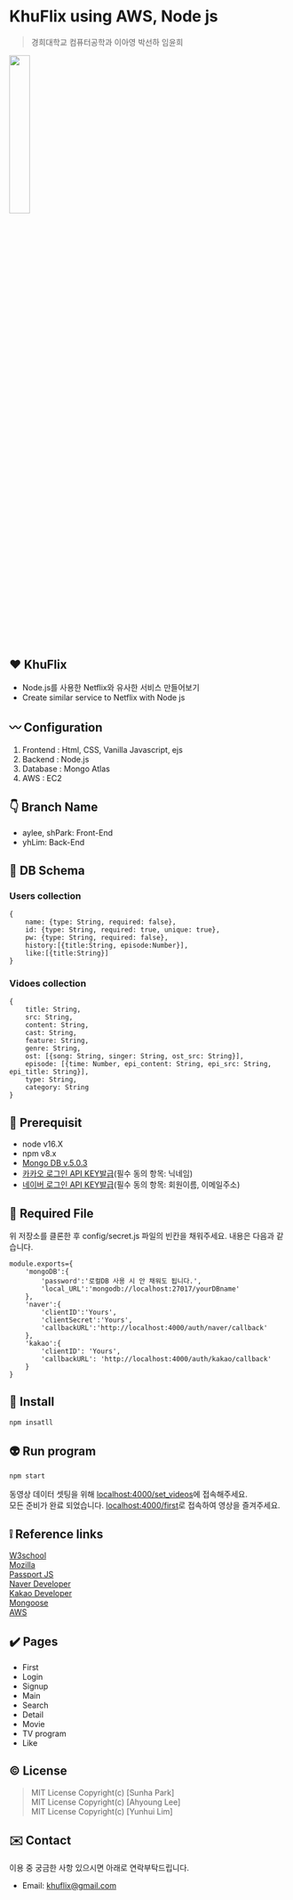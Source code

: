 # KhuFlix using AWS, Node js
> 경희대학교 컴퓨터공학과 이아영 박선하 임윤희

<img src="/uploads/fc33f0c989bfb6ebfd5049a5346ad4ba/KHUFLIX.PNG" width=27%/>


## :heart: KhuFlix
- Node.js를 사용한 Netflix와 유사한 서비스 만들어보기 
- Create similar service to Netflix with Node js

## :wavy_dash: Configuration
1. Frontend : Html, CSS, Vanilla Javascript, ejs
2. Backend : Node.js
3. Database : Mongo Atlas
4. AWS : EC2

## :point_down: Branch Name
- aylee, shPark: Front-End
- yhLim: Back-End

## :scroll: DB Schema
### Users collection
```
{
    name: {type: String, required: false},
    id: {type: String, required: true, unique: true},
    pw: {type: String, required: false}, 
    history:[{title:String, episode:Number}], 
    like:[{title:String}] 
}
```
### Vidoes collection
```
{
    title: String,
    src: String, 
    content: String,
    cast: String,
    feature: String,
    genre: String,
    ost: [{song: String, singer: String, ost_src: String}],
    episode: [{time: Number, epi_content: String, epi_src: String, epi_title: String}],
    type: String, 
    category: String 
}
```

## :banana: Prerequisit
- node v16.X<br>
- npm v8.x<br>
- <a href="https://www.mongodb.com/try/download/enterprise">Mongo DB v.5.0.3</a><br>
- <a href="https://developers.kakao.com/console/app">카카오 로그인 API KEY발급</a>(필수 동의 항목: 닉네임)<br>
- <a href="https://developers.naver.com/apps/#/register">네이버 로그인 API KEY발급</a>(필수 동의 항목: 회원이름, 이메일주소)

## :monkey: Required File
위 저장소를 클론한 후 config/secret.js 파일의 빈칸을 채워주세요. 내용은 다음과 같습니다.
```
module.exports={
    'mongoDB':{
        'password':'로컬DB 사용 시 안 채워도 됩니다.',
        'local_URL':'mongodb://localhost:27017/yourDBname'
    },
    'naver':{
        'clientID':'Yours',
        'clientSecret':'Yours',
        'callbackURL':'http://localhost:4000/auth/naver/callback'
    },
    'kakao':{
        'clientID': 'Yours',
        'callbackURL': 'http://localhost:4000/auth/kakao/callback'
    }
}
```

## :star2: Install
```sh
npm insatll
```

## :alien: Run program
```sh
npm start
```
동영상 데이터 셋팅을 위해 <a href="http://localhost:4000/set_videos">localhost:4000/set_videos</a>에 접속해주세요.<br>
모든 준비가 완료 되었습니다. <a href="http://localhost:4000/first">localhost:4000/first</a>로 접속하여 영상을 즐겨주세요.


## :grey_exclamation: Reference links
<a href="https://www.w3schools.com/">W3school</a><br>
<a href="https://developer.mozilla.org/ko/docs/Mozilla">Mozilla</a><br>
<a href="http://www.passportjs.org/">Passport JS</a><br>
<a href="https://developers.naver.com/main/">Naver Developer</a><br>
<a href="https://developers.kakao.com/">Kakao Developer</a><br>
<a href="https://mongoosejs.com/">Mongoose</a><br>
<a href="https://aws.amazon.com/free/?trk=ps_a134p000003yHYmAAM&trkCampaign=acq_paid_search_brand&sc_channel=PS&sc_campaign=acquisition_KR&sc_publisher=Google&sc_category=Core-Main&sc_country=KR&sc_geo=APAC&sc_outcome=acq&sc_detail=aws&sc_content=Brand_Core_aws_e&sc_segment=444218215904&sc_medium=ACQ-P|PS-GO|Brand|Desktop|SU|Core-Main|Core|KR|EN|Text&s_kwcid=AL!4422!3!444218215904!e!!g!!aws&ef_id=Cj0KCQiAqbyNBhC2ARIsALDwAsDK3D5JI3YOpoI3HUBy3nGyWe-N5Dr0FLUGNXLk7DEtpO3vOcfcQDgaAtodEALw_wcB:G:s&s_kwcid=AL!4422!3!444218215904!e!!g!!aws&all-free-tier.sort-by=item.additionalFields.SortRank&all-free-tier.sort-order=asc&awsf.Free%20Tier%20Types=*all&awsf.Free%20Tier%20Categories=*all">AWS</a>

## :heavy_check_mark: Pages
- First
- Login
- Signup
- Main
- Search
- Detail
- Movie
- TV program
- Like

## © License
> MIT License Copyright(c) [Sunha Park]<br>
> MIT License Copyright(c) [Ahyoung Lee]<br>
> MIT License Copyright(c) [Yunhui Lim]

## :envelope: Contact
이용 중 궁금한 사항 있으시면 아래로 연락부탁드립니다.
- Email: khuflix@gmail.com